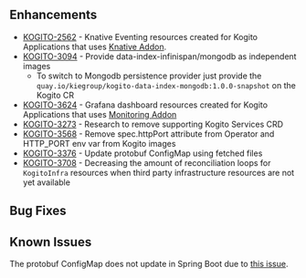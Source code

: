 ## Enhancements
- [KOGITO-2562](https://issues.redhat.com/browse/KOGITO-2562) - Knative Eventing resources created for Kogito Applications that uses [Knative Addon](https://github.com/kiegroup/kogito-examples/tree/stable/process-knative-quickstart-quarkus).
- [KOGITO-3094](https://issues.redhat.com/browse/KOGITO-3094) - Provide data-index-infinispan/mongodb as independent images
     - To switch to Mongodb persistence provider just provide the `quay.io/kiegroup/kogito-data-index-mongodb:1.0.0-snapshot` on the Kogito CR  
- [KOGITO-3624](https://issues.redhat.com/browse/KOGITO-3624) - Grafana dashboard resources created for Kogito Applications that uses [Monitoring Addon](https://blog.kie.org/2020/07/trustyai-meets-kogito-decision-monitoring.html)
- [KOGITO-3273](https://issues.redhat.com/browse/KOGITO-3273) - Research to remove supporting Kogito Services CRD
- [KOGITO-3568](https://issues.redhat.com/browse/KOGITO-3273) - Remove spec.httpPort attribute from Operator and HTTP_PORT env var from Kogito images
- [KOGITO-3376](https://issues.redhat.com/browse/KOGITO-3376) - Update protobuf ConfigMap using fetched files
- [KOGITO-3708](https://issues.redhat.com/browse/KOGITO-3708) - Decreasing the amount of reconciliation loops for `KogitoInfra` resources when
third party infrastructure resources are not yet available
 
## Bug Fixes

## Known Issues
The protobuf ConfigMap does not update in Spring Boot due to [this issue](https://issues.redhat.com/browse/KOGITO-3406).
